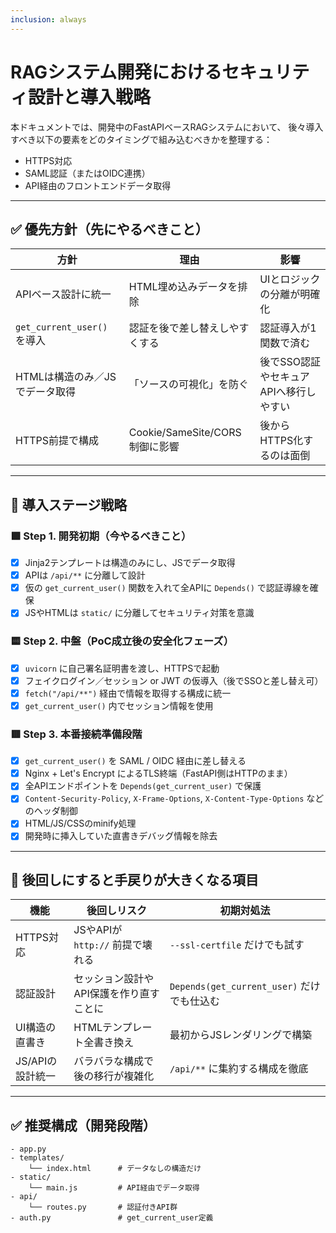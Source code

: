 ```yaml
---
inclusion: always
---
```


# RAGシステム開発におけるセキュリティ設計と導入戦略

本ドキュメントでは、開発中のFastAPIベースRAGシステムにおいて、
後々導入すべき以下の要素をどのタイミングで組み込むべきかを整理する：

- HTTPS対応
- SAML認証（またはOIDC連携）
- API経由のフロントエンドデータ取得

---

## ✅ 優先方針（先にやるべきこと）

| 方針 | 理由 | 影響 |
|------|------|------|
| APIベース設計に統一 | HTML埋め込みデータを排除 | UIとロジックの分離が明確化 |
| `get_current_user()` を導入 | 認証を後で差し替えしやすくする | 認証導入が1関数で済む |
| HTMLは構造のみ／JSでデータ取得 | 「ソースの可視化」を防ぐ | 後でSSO認証やセキュアAPIへ移行しやすい |
| HTTPS前提で構成 | Cookie/SameSite/CORS制御に影響 | 後からHTTPS化するのは面倒 |

---

## 🧭 導入ステージ戦略

### 🟩 Step 1. 開発初期（**今やるべきこと**）

- [x] Jinja2テンプレートは構造のみにし、JSでデータ取得
- [x] APIは `/api/**` に分離して設計
- [x] 仮の `get_current_user()` 関数を入れて全APIに `Depends()` で認証導線を確保
- [x] JSやHTMLは `static/` に分離してセキュリティ対策を意識

### 🟨 Step 2. 中盤（**PoC成立後の安全化フェーズ**）

- [x] `uvicorn` に自己署名証明書を渡し、HTTPSで起動
- [x] フェイクログイン／セッション or JWT の仮導入（後でSSOと差し替え可）
- [x] `fetch("/api/**")` 経由で情報を取得する構成に統一
- [x] `get_current_user()` 内でセッション情報を使用

### 🟥 Step 3. 本番接続準備段階

- [x] `get_current_user()` を SAML / OIDC 経由に差し替える
- [x] Nginx + Let's Encrypt によるTLS終端（FastAPI側はHTTPのまま）
- [x] 全APIエンドポイントを `Depends(get_current_user)` で保護
- [x] `Content-Security-Policy`, `X-Frame-Options`, `X-Content-Type-Options` などのヘッダ制御
- [x] HTML/JS/CSSのminify処理
- [x] 開発時に挿入していた直書きデバッグ情報を除去

---

## 🚧 後回しにすると手戻りが大きくなる項目

| 機能 | 後回しリスク | 初期対処法 |
|------|------------------|--------------|
| HTTPS対応 | JSやAPIが `http://` 前提で壊れる | `--ssl-certfile` だけでも試す |
| 認証設計 | セッション設計やAPI保護を作り直すことに | `Depends(get_current_user)` だけでも仕込む |
| UI構造の直書き | HTMLテンプレート全書き換え | 最初からJSレンダリングで構築 |
| JS/APIの設計統一 | バラバラな構成で後の移行が複雑化 | `/api/**` に集約する構成を徹底 |

---

## ✅ 推奨構成（開発段階）

```plaintext
- app.py
- templates/
    └── index.html      # データなしの構造だけ
- static/
    └── main.js         # API経由でデータ取得
- api/
    └── routes.py       # 認証付きAPI群
- auth.py               # get_current_user定義
